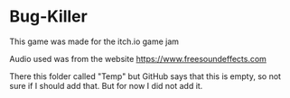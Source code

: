 # Bug-Killer
This game was made for the itch.io game jam

Audio used was from the website https://www.freesoundeffects.com

There this folder called "Temp" but GitHub says that this is empty, so not sure if I should add that. But for now I did not add it.
